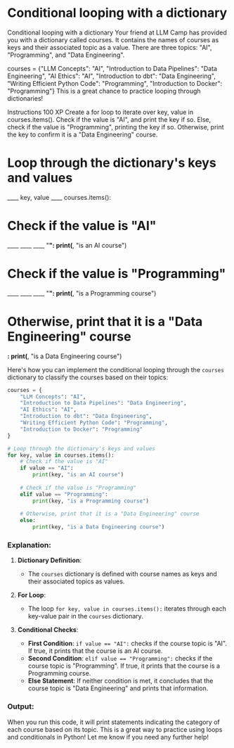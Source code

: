 # Conditional looping with a dictionary

Conditional looping with a dictionary
Your friend at LLM Camp has provided you with a dictionary called courses. It contains the names of courses as keys and their associated topic as a value. There are three topics: "AI", "Programming", and "Data Engineering".

courses = {"LLM Concepts": "AI", 
           "Introduction to Data Pipelines": "Data Engineering", 
           "AI Ethics": "AI",
           "Introduction to dbt": "Data Engineering", 
           "Writing Efficient Python Code": "Programming",
           "Introduction to Docker": "Programming"}
This is a great chance to practice looping through dictionaries!

Instructions
100 XP
Create a for loop to iterate over key, value in courses.items().
Check if the value is "AI", and print the key if so.
Else, check if the value is "Programming", printing the key if so.
Otherwise, print the key to confirm it is a "Data Engineering" course.

# Loop through the dictionary's keys and values
____ key, value ____ courses.items():
  
  # Check if the value is "AI"
  ____ ____ ____ "____":
    print(____, "is an AI course")
  
  # Check if the value is "Programming"
  ____ ____ ____ "____":
    print(____, "is a Programming course")
  
  # Otherwise, print that it is a "Data Engineering" course
  ____:
    print(____, "is a Data Engineering course")


Here's how you can implement the conditional looping through the `courses` dictionary to classify the courses based on their topics:

```python
courses = {
    "LLM Concepts": "AI",
    "Introduction to Data Pipelines": "Data Engineering",
    "AI Ethics": "AI",
    "Introduction to dbt": "Data Engineering",
    "Writing Efficient Python Code": "Programming",
    "Introduction to Docker": "Programming"
}

# Loop through the dictionary's keys and values
for key, value in courses.items():
    # Check if the value is "AI"
    if value == "AI":
        print(key, "is an AI course")
    
    # Check if the value is "Programming"
    elif value == "Programming":
        print(key, "is a Programming course")
    
    # Otherwise, print that it is a "Data Engineering" course
    else:
        print(key, "is a Data Engineering course")
```

### Explanation:
1. **Dictionary Definition**:
   - The `courses` dictionary is defined with course names as keys and their associated topics as values.

2. **For Loop**:
   - The loop `for key, value in courses.items():` iterates through each key-value pair in the `courses` dictionary.

3. **Conditional Checks**:
   - **First Condition**: `if value == "AI":` checks if the course topic is "AI". If true, it prints that the course is an AI course.
   - **Second Condition**: `elif value == "Programming":` checks if the course topic is "Programming". If true, it prints that the course is a Programming course.
   - **Else Statement**: If neither condition is met, it concludes that the course topic is "Data Engineering" and prints that information.

### Output:
When you run this code, it will print statements indicating the category of each course based on its topic. This is a great way to practice using loops and conditionals in Python! Let me know if you need any further help!